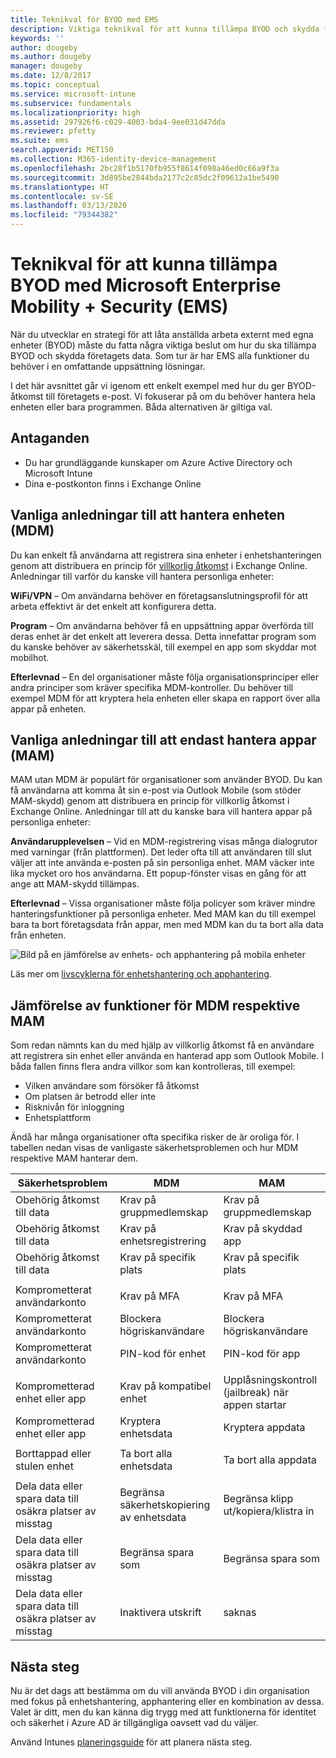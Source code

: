 ```yaml
---
title: Teknikval för BYOD med EMS
description: Viktiga teknikval för att kunna tillämpa BYOD och skydda företagsdata med Microsoft Enterprise Mobility + Security.
keywords: ''
author: dougeby
ms.author: dougeby
manager: dougeby
ms.date: 12/8/2017
ms.topic: conceptual
ms.service: microsoft-intune
ms.subservice: fundamentals
ms.localizationpriority: high
ms.assetid: 297926f6-c029-4003-bda4-9ee031d47dda
ms.reviewer: pfetty
ms.suite: ems
search.appverid: MET150
ms.collection: M365-identity-device-management
ms.openlocfilehash: 2bc28f1b5170fb955f8614f098a46ed0c66a9f3a
ms.sourcegitcommit: 3d895be2844bda2177c2c85dc2f09612a1be5490
ms.translationtype: HT
ms.contentlocale: sv-SE
ms.lasthandoff: 03/13/2020
ms.locfileid: "79344382"
---
```

# <a name="technology-decisions-for-enabling-byod-with-microsoft-enterprise-mobility--security-ems"></a>Teknikval för att kunna tillämpa BYOD med Microsoft Enterprise Mobility + Security (EMS)

När du utvecklar en strategi för att låta anställda arbeta externt med egna enheter (BYOD) måste du fatta några viktiga beslut om hur du ska tillämpa BYOD och skydda företagets data. Som tur är har EMS alla funktioner du behöver i en omfattande uppsättning lösningar.  

I det här avsnittet går vi igenom ett enkelt exempel med hur du ger BYOD-åtkomst till företagets e-post. Vi fokuserar på om du behöver hantera hela enheten eller bara programmen. Båda alternativen är giltiga val.

## <a name="assumptions"></a>Antaganden
* Du har grundläggande kunskaper om Azure Active Directory och Microsoft Intune
* Dina e-postkonton finns i Exchange Online

## <a name="common-reasons-to-manage-the-device-mdm"></a>Vanliga anledningar till att hantera enheten (MDM)
Du kan enkelt få användarna att registrera sina enheter i enhetshanteringen genom att distribuera en princip för [villkorlig åtkomst](https://docs.microsoft.com/azure/active-directory/active-directory-conditional-access-azure-portal) i Exchange Online. Anledningar till varför du kanske vill hantera personliga enheter:

**WiFi/VPN** – Om användarna behöver en företagsanslutningsprofil för att arbeta effektivt är det enkelt att konfigurera detta.

**Program** – Om användarna behöver få en uppsättning appar överförda till deras enhet är det enkelt att leverera dessa. Detta innefattar program som du kanske behöver av säkerhetsskäl, till exempel en app som skyddar mot mobilhot.

**Efterlevnad** – En del organisationer måste följa organisationsprinciper eller andra principer som kräver specifika MDM-kontroller. Du behöver till exempel MDM för att kryptera hela enheten eller skapa en rapport över alla appar på enheten.

## <a name="common-reasons-to-only-manage-the-apps-mam"></a>Vanliga anledningar till att endast hantera appar (MAM)
MAM utan MDM är populärt för organisationer som använder BYOD. Du kan få användarna att komma åt sin e-post via Outlook Mobile (som stöder MAM-skydd) genom att distribuera en princip för villkorlig åtkomst i Exchange Online. Anledningar till att du kanske bara vill hantera appar på personliga enheter:

**Användarupplevelsen** – Vid en MDM-registrering visas många dialogrutor med varningar (från plattformen). Det leder ofta till att användaren till slut väljer att inte använda e-posten på sin personliga enhet. MAM väcker inte lika mycket oro hos användarna. Ett popup-fönster visas en gång för att ange att MAM-skydd tillämpas.

**Efterlevnad** – Vissa organisationer måste följa policyer som kräver mindre hanteringsfunktioner på personliga enheter. Med MAM kan du till exempel bara ta bort företagsdata från appar, men med MDM kan du ta bort alla data från enheten.

![Bild på en jämförelse av enhets- och apphantering på mobila enheter](./media/byod-technology-decisions/byod-app-device-mgmt.png)

Läs mer om [livscyklerna för enhetshantering och apphantering](device-lifecycle.md).

## <a name="mdm-vs-mam-capability-comparison"></a>Jämförelse av funktioner för MDM respektive MAM
Som redan nämnts kan du med hjälp av villkorlig åtkomst få en användare att registrera sin enhet eller använda en hanterad app som Outlook Mobile. I båda fallen finns flera andra villkor som kan kontrolleras, till exempel:

* Vilken användare som försöker få åtkomst
* Om platsen är betrodd eller inte
* Risknivån för inloggning
* Enhetsplattform

Ändå har många organisationer ofta specifika risker de är oroliga för.  I tabellen nedan visas de vanligaste säkerhetsproblemen och hur MDM respektive MAM hanterar dem.

| Säkerhetsproblem   |   MDM  |   MAM  |
|------------|--------|--------|
|Obehörig åtkomst till data | Krav på gruppmedlemskap | Krav på gruppmedlemskap |
|Obehörig åtkomst till data | Krav på enhetsregistrering | Krav på skyddad app |
|Obehörig åtkomst till data | Krav på specifik plats | Krav på specifik plats |
| | | |
|Komprometterat användarkonto| Krav på MFA | Krav på MFA|
|Komprometterat användarkonto | Blockera högriskanvändare | Blockera högriskanvändare |
|Komprometterat användarkonto | PIN-kod för enhet | PIN-kod för app |
| | | |
| Komprometterad enhet eller app | Krav på kompatibel enhet | Upplåsningskontroll (jailbreak) när appen startar |
| Komprometterad enhet eller app | Kryptera enhetsdata | Kryptera appdata |
| | | |
|Borttappad eller stulen enhet | Ta bort alla enhetsdata | Ta bort alla appdata|
| | | |
| Dela data eller spara data till osäkra platser av misstag | Begränsa säkerhetskopiering av enhetsdata | Begränsa klipp ut/kopiera/klistra in|
| Dela data eller spara data till osäkra platser av misstag | Begränsa spara som | Begränsa spara som |
|Dela data eller spara data till osäkra platser av misstag | Inaktivera utskrift | saknas|

## <a name="next-steps"></a>Nästa steg
Nu är det dags att bestämma om du vill använda BYOD i din organisation med fokus på enhetshantering, apphantering eller en kombination av dessa. Valet är ditt, men du kan känna dig trygg med att funktionerna för identitet och säkerhet i Azure AD är tillgängliga oavsett vad du väljer.  

Använd Intunes [planeringsguide](planning-guide.md) för att planera nästa steg.
